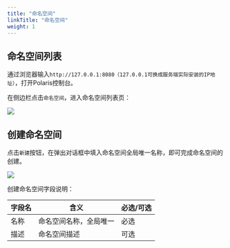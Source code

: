 ```yaml
---
title: "命名空间"
linkTitle: "命名空间"
weight: 1
---
```


## 命名空间列表

通过浏览器输入```http://127.0.0.1:8080（127.0.0.1可换成服务端实际安装的IP地址）```，打开Polaris控制台。

在侧边栏点击```命名空间```，进入命名空间列表页：

![](../图片/命名空间/console_namespace.png)

## 创建命名空间

点击```新建```按钮，在弹出对话框中填入命名空间全局唯一名称，即可完成命名空间的创建。

![](../图片/命名空间/create_namespace.png)

创建命名空间字段说明：

| 字段名 | 含义                   | 必选/可选 |
| ------ | ---------------------- | --------- |
| 名称   | 命名空间名称，全局唯一 | 必选      |
| 描述   | 命名空间描述           | 可选      |